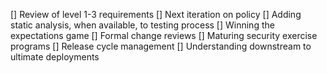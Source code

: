 [] Review of level 1-3 requirements
[] Next iteration on policy
[] Adding static analysis, when available, to testing process
[] Winning the expectations game
[] Formal change reviews
[] Maturing security exercise programs
[] Release cycle management
[] Understanding downstream to ultimate deployments
